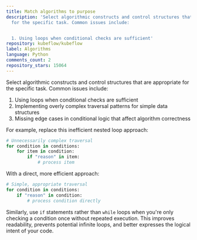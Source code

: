 ```yaml
---
title: Match algorithms to purpose
description: 'Select algorithmic constructs and control structures that are appropriate
  for the specific task. Common issues include:


  1. Using loops when conditional checks are sufficient'
repository: kubeflow/kubeflow
label: Algorithms
language: Python
comments_count: 2
repository_stars: 15064
---
```


Select algorithmic constructs and control structures that are appropriate for the specific task. Common issues include:

1. Using loops when conditional checks are sufficient
2. Implementing overly complex traversal patterns for simple data structures
3. Missing edge cases in conditional logic that affect algorithm correctness

For example, replace this inefficient nested loop approach:
```python
# Unnecessarily complex traversal
for condition in conditions:
    for item in condition:
        if "reason" in item:
            # process item
```

With a direct, more efficient approach:
```python
# Simple, appropriate traversal
for condition in conditions:
    if "reason" in condition:
        # process condition directly
```

Similarly, use `if` statements rather than `while` loops when you're only checking a condition once without repeated execution. This improves readability, prevents potential infinite loops, and better expresses the logical intent of your code.
